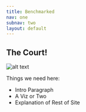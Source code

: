 ```yaml
---
title: Benchmarked
nav: one
subnav: two
layout: default
---
```


## The Court!

![alt text]({{site.baseurl}}img/sc.png "Title")

Things we need here:
- Intro Paragraph
- A Viz or Two
- Explanation of Rest of Site